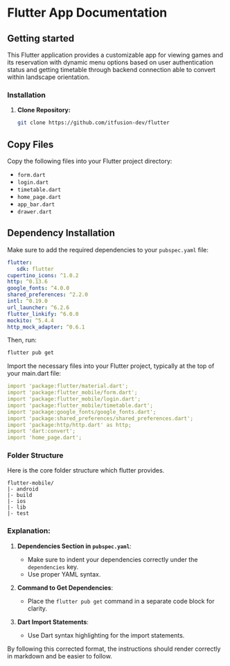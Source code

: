 # Flutter App Documentation

## Getting started

This Flutter application provides a customizable app for viewing games and its reservation with dynamic menu options based on user authentication status and getting timetable through backend connection able to convert within landscape orientation.

### Installation

1. **Clone Repository:**

   ```bash
   git clone https://github.com/itfusion-dev/flutter

## Copy Files

Copy the following files into your Flutter project directory:

- `form.dart`
- `login.dart`
- `timetable.dart`
- `home_page.dart`
- `app_bar.dart`
- `drawer.dart`

## Dependency Installation

Make sure to add the required dependencies to your `pubspec.yaml` file:

```yaml
flutter:
   sdk: flutter
cupertino_icons: ^1.0.2
http: ^0.13.6
google_fonts: ^4.0.0
shared_preferences: ^2.2.0
intl: ^0.19.0
url_launcher: ^6.2.6
flutter_linkify: ^6.0.0
mockito: ^5.4.4
http_mock_adapter: ^0.6.1
```
Then, run:

```bash
flutter pub get
```

Import the necessary files into your Flutter project, typically at the top of your main.dart file:

```yaml
import 'package:flutter/material.dart';
import 'package:flutter_mobile/form.dart';
import 'package:flutter_mobile/login.dart';
import 'package:flutter_mobile/timetable.dart';
import 'package:google_fonts/google_fonts.dart';
import 'package:shared_preferences/shared_preferences.dart';
import 'package:http/http.dart' as http;
import 'dart:convert';
import 'home_page.dart';
```

### Folder Structure
Here is the core folder structure which flutter provides.

```
flutter-mobile/
|- android
|- build
|- ios
|- lib
|- test
```


### Explanation:
1. **Dependencies Section in `pubspec.yaml`**:
   - Make sure to indent your dependencies correctly under the `dependencies` key.
   - Use proper YAML syntax.

2. **Command to Get Dependencies**:
   - Place the `flutter pub get` command in a separate code block for clarity.

3. **Dart Import Statements**:
   - Use Dart syntax highlighting for the import statements.

By following this corrected format, the instructions should render correctly in markdown and be easier to follow.



